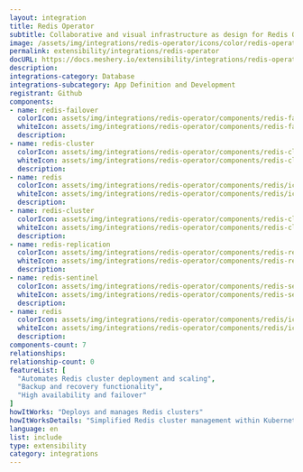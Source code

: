 ```yaml
---
layout: integration
title: Redis Operator
subtitle: Collaborative and visual infrastructure as design for Redis Operator
image: /assets/img/integrations/redis-operator/icons/color/redis-operator-color.svg
permalink: extensibility/integrations/redis-operator
docURL: https://docs.meshery.io/extensibility/integrations/redis-operator
description: 
integrations-category: Database
integrations-subcategory: App Definition and Development
registrant: Github
components: 
- name: redis-failover
  colorIcon: assets/img/integrations/redis-operator/components/redis-failover/icons/color/redis-failover-color.svg
  whiteIcon: assets/img/integrations/redis-operator/components/redis-failover/icons/white/redis-failover-white.svg
  description: 
- name: redis-cluster
  colorIcon: assets/img/integrations/redis-operator/components/redis-cluster/icons/color/redis-cluster-color.svg
  whiteIcon: assets/img/integrations/redis-operator/components/redis-cluster/icons/white/redis-cluster-white.svg
  description: 
- name: redis
  colorIcon: assets/img/integrations/redis-operator/components/redis/icons/color/redis-color.svg
  whiteIcon: assets/img/integrations/redis-operator/components/redis/icons/white/redis-white.svg
  description: 
- name: redis-cluster
  colorIcon: assets/img/integrations/redis-operator/components/redis-cluster/icons/color/redis-cluster-color.svg
  whiteIcon: assets/img/integrations/redis-operator/components/redis-cluster/icons/white/redis-cluster-white.svg
  description: 
- name: redis-replication
  colorIcon: assets/img/integrations/redis-operator/components/redis-replication/icons/color/redis-replication-color.svg
  whiteIcon: assets/img/integrations/redis-operator/components/redis-replication/icons/white/redis-replication-white.svg
  description: 
- name: redis-sentinel
  colorIcon: assets/img/integrations/redis-operator/components/redis-sentinel/icons/color/redis-sentinel-color.svg
  whiteIcon: assets/img/integrations/redis-operator/components/redis-sentinel/icons/white/redis-sentinel-white.svg
  description: 
- name: redis
  colorIcon: assets/img/integrations/redis-operator/components/redis/icons/color/redis-color.svg
  whiteIcon: assets/img/integrations/redis-operator/components/redis/icons/white/redis-white.svg
  description: 
components-count: 7
relationships: 
relationship-count: 0
featureList: [
  "Automates Redis cluster deployment and scaling",
  "Backup and recovery functionality",
  "High availability and failover"
]
howItWorks: "Deploys and manages Redis clusters"
howItWorksDetails: "Simplified Redis cluster management within Kubernetes"
language: en
list: include
type: extensibility
category: integrations
---
```

